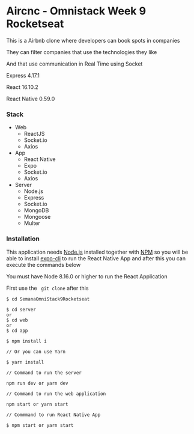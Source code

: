 # Aircnc - Omnistack Week 9 Rocketseat

This is a Airbnb clone where developers can book spots in companies

They can filter companies that use the technologies they like

And that use communication in Real Time using Socket

Express 4.17.1

React 16.10.2

React Native 0.59.0


### Stack

- Web
    - ReactJS
    - Socket.io
    - Axios
- App
    - React Native
    - Expo
    - Socket.io
    - Axios
- Server
     - Node.js
    - Express
    - Socket.io
    - MongoDB
    - Mongoose
    - Multer
    
    

### Installation

This application needs [Node.js](https://nodejs.org/) installed together with [NPM](https://www.npmjs.com/get-npm) so you will be able to install [expo-cli](https://www.npmjs.com/package/expo-cli) to run the React Native App and after this you can execute the commands below

You must have Node 8.16.0 or higher to run the React Application

First use the `` git clone`` after this

```
$ cd SemanaOmniStack9Rocketseat

$ cd server 
or 
$ cd web
or
$ cd app

$ npm install i 

// Or you can use Yarn

$ yarn install

// Command to run the server

npm run dev or yarn dev

// Command to run the web application

npm start or yarn start

// Commmand to run React Native App

$ npm start or yarn start

```
